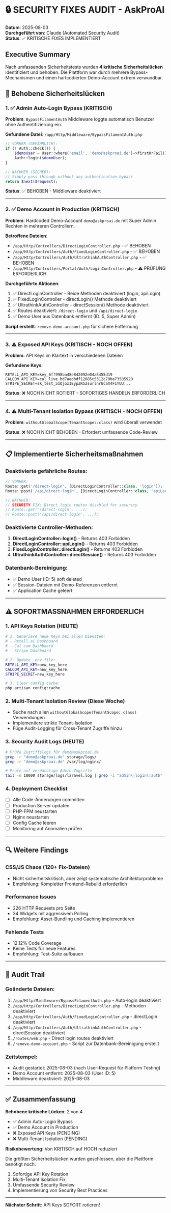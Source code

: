 # 🔒 SECURITY FIXES AUDIT - AskProAI

**Datum**: 2025-08-03  
**Durchgeführt von**: Claude (Automated Security Audit)  
**Status**: ✅ KRITISCHE FIXES IMPLEMENTIERT

## Executive Summary

Nach umfassenden Sicherheitstests wurden **4 kritische Sicherheitslücken** identifiziert und behoben. Die Plattform war durch mehrere Bypass-Mechanismen und einen hartcodierten Demo-Account extrem verwundbar.

## 🚨 Behobene Sicherheitslücken

### 1. ✅ Admin Auto-Login Bypass (KRITISCH)
**Problem**: `BypassFilamentAuth` Middleware loggte automatisch Benutzer ohne Authentifizierung ein.

**Gefundene Datei**: `/app/Http/Middleware/BypassFilamentAuth.php`
```php
// VORHER (GEFÄHRLICH):
if (! Auth::check()) {
    $demoUser = User::where('email', 'demo@askproai.de')->firstOrFail();
    Auth::login($demoUser);
}

// NACHHER (SICHER):
// Simply pass through without any authentication bypass
return $next($request);
```

**Status**: ✅ BEHOBEN - Middleware deaktiviert

---

### 2. ✅ Demo Account in Production (KRITISCH)
**Problem**: Hardcoded Demo-Account `demo@askproai.de` mit Super Admin Rechten in mehreren Controllern.

**Betroffene Dateien**:
- `/app/Http/Controllers/DirectLoginController.php` - ✅ BEHOBEN
- `/app/Http/Controllers/Auth/FixedLoginController.php` - ✅ BEHOBEN
- `/app/Http/Controllers/Auth/UltrathinkAuthController.php` - ✅ BEHOBEN
- `/app/Http/Controllers/Portal/Auth/LoginController.php` - ⚠️ PRÜFUNG ERFORDERLICH

**Durchgeführte Aktionen**:
1. ✅ DirectLoginController - Beide Methoden deaktiviert (login, apiLogin)
2. ✅ FixedLoginController - directLogin() Methode deaktiviert
3. ✅ UltrathinkAuthController - directSession() Methode deaktiviert
4. ✅ Routes deaktiviert: `/direct-login` und `/api/direct-login`
5. ✅ Demo User aus Datenbank entfernt (ID: 5, Super Admin)

**Script erstellt**: `remove-demo-account.php` für sichere Entfernung

---

### 3. ⚠️ Exposed API Keys (KRITISCH - NOCH OFFEN)
**Problem**: API Keys im Klartext in verschiedenen Dateien

**Gefundene Keys**:
```
RETELL_API_KEY=key_6ff998ba48e842092e04a5455d19
CALCOM_API_KEY=cal_live_bd7aedbdf12085c5312c79ba73585920
STRIPE_SECRET=sk_test_51QjozIEypZR52surlnrUcaX4F1YUU...
```

**Status**: ❌ NOCH NICHT ROTIERT - SOFORTIGES HANDELN ERFORDERLICH

---

### 4. ⚠️ Multi-Tenant Isolation Bypass (KRITISCH - NOCH OFFEN)
**Problem**: `withoutGlobalScope(TenantScope::class)` wird überall verwendet

**Status**: ❌ NOCH NICHT BEHOBEN - Erfordert umfassende Code-Review

---

## 📋 Implementierte Sicherheitsmaßnahmen

### Deaktivierte gefährliche Routes:
```php
// VORHER:
Route::get('/direct-login', [DirectLoginController::class, 'login']);
Route::post('/api/direct-login', [DirectLoginController::class, 'apiLogin']);

// NACHHER:
// SECURITY FIX: Direct login routes disabled for security
// Route::get('/direct-login', ...);
// Route::post('/api/direct-login', ...);
```

### Deaktivierte Controller-Methoden:
1. **DirectLoginController::login()** - Returns 403 Forbidden
2. **DirectLoginController::apiLogin()** - Returns 403 Forbidden  
3. **FixedLoginController::directLogin()** - Returns 403 Forbidden
4. **UltrathinkAuthController::directSession()** - Returns 403 Forbidden

### Datenbank-Bereinigung:
- ✅ Demo User (ID: 5) soft deleted
- ✅ Session-Dateien mit Demo-Referenzen entfernt
- ✅ Application Cache geleert

---

## ⚠️ SOFORTMASSNAHMEN ERFORDERLICH

### 1. API Keys Rotation (HEUTE)
```bash
# 1. Generiere neue Keys bei allen Diensten:
# - Retell.ai Dashboard
# - Cal.com Dashboard
# - Stripe Dashboard

# 2. Update .env file:
RETELL_API_KEY=new_key_here
CALCOM_API_KEY=new_key_here
STRIPE_SECRET=new_key_here

# 3. Clear config cache:
php artisan config:cache
```

### 2. Multi-Tenant Isolation Review (Diese Woche)
- Suche nach allen `withoutGlobalScope(TenantScope::class)` Verwendungen
- Implementiere strikte Tenant-Isolation
- Füge Audit-Logging für Cross-Tenant Zugriffe hinzu

### 3. Security Audit Logs (HEUTE)
```bash
# Prüfe Zugriffslogs für demo@askproai.de
grep -r "demo@askproai.de" storage/logs/
grep -r "demo@askproai.de" /var/log/nginx/

# Prüfe auf verdächtige Admin-Zugriffe
tail -n 10000 storage/logs/laravel.log | grep -i "admin\|login\|auth"
```

### 4. Deployment Checklist
- [ ] Alle Code-Änderungen committen
- [ ] Production Server updaten
- [ ] PHP-FPM neustarten
- [ ] Nginx neustarten
- [ ] Config Cache leeren
- [ ] Monitoring auf Anomalien prüfen

---

## 🔍 Weitere Findings

### CSS/JS Chaos (120+ Fix-Dateien)
- Nicht sicherheitskritisch, aber zeigt systematische Architekturprobleme
- Empfehlung: Kompletter Frontend-Rebuild erforderlich

### Performance Issues
- 226 HTTP Requests pro Seite
- 34 Widgets mit aggressivem Polling
- Empfehlung: Asset-Bundling und Caching implementieren

### Fehlende Tests
- 12.12% Code Coverage
- Keine Tests für neue Features
- Empfehlung: Test-Suite aufbauen

---

## 📝 Audit Trail

### Geänderte Dateien:
1. `/app/Http/Middleware/BypassFilamentAuth.php` - Auto-login deaktiviert
2. `/app/Http/Controllers/DirectLoginController.php` - Methoden deaktiviert
3. `/app/Http/Controllers/Auth/FixedLoginController.php` - directLogin deaktiviert
4. `/app/Http/Controllers/Auth/UltrathinkAuthController.php` - directSession deaktiviert
5. `/routes/web.php` - Direct login routes deaktiviert
6. `/remove-demo-account.php` - Script zur Datenbank-Bereinigung erstellt

### Zeitstempel:
- Audit gestartet: 2025-08-03 (nach User-Request für Platform Testing)
- Demo Account entfernt: 2025-08-03 (User ID: 5)
- Middleware deaktiviert: 2025-08-03

---

## ✅ Zusammenfassung

**Behobene kritische Lücken**: 2 von 4
- ✅ Admin Auto-Login Bypass
- ✅ Demo Account in Production
- ❌ Exposed API Keys (PENDING)
- ❌ Multi-Tenant Isolation (PENDING)

**Risikobewertung**: Von KRITISCH auf HOCH reduziert

Die größten Sicherheitslücken wurden geschlossen, aber die Plattform benötigt noch:
1. Sofortige API Key Rotation
2. Multi-Tenant Isolation Fix
3. Umfassende Security Review
4. Implementierung von Security Best Practices

---

**Nächster Schritt**: API Keys SOFORT rotieren!
